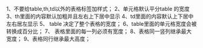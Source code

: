 1、不要给table,th,td以外的表格标签加样式；
2、单元格默认平分table 的宽度
3、th里面的内容默认加粗并且左右上下居中显示
4、td里面的内容默认上下居中左右居左显示
5、 table 决定了整个表格的宽度；
6、table里面的单元格宽度会被转换成百分比；
7、 表格里面的每一列必须有宽度；
8、表格同一竖列继承最大宽度；
9、表格同行继承最大高度；
